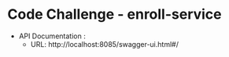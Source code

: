 # Code Challenge - enroll-service

- API Documentation :
    - URL: http://localhost:8085/swagger-ui.html#/ 
